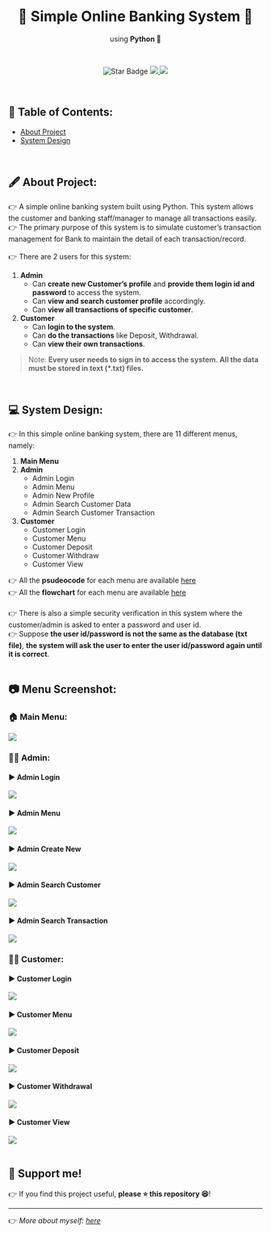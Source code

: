 <h1 align="center">🏦 Simple Online Banking System 🏦 </h1>
<p align="center">using <b>Python 🐍</b></p><br>
<p align="center">
  <img src="https://img.shields.io/static/v1?label=%F0%9F%8C%9F&message=If%20Useful&style=style=flat&color=BC4E99" alt="Star Badge"/>
  <a href="https://www.github.com/caesarmario">
    <img src="https://img.shields.io/github/followers/caesarmario?style=social&link=https://www.github.com/caesarmario" alt"GitHub"/>
  </a>
  <a href="https://linktr.ee/caesarmario_">
    <img src="https://img.shields.io/badge/Follow%20My%20Other%20Works-019875?style=flat&labelColor=019875&link=https:/linktr.ee/caesarmario_" alt"Linktree"/>
  </a>
</p>
<br>

## 📃 Table of Contents:
  - [About Project](#-about-project)
  - [System Design](#-system-design)
<br>

## 🖋 About Project:
👉 A simple online banking system built using Python. This system allows the customer and banking staff/manager to manage all transactions easily. <br>
👉 The primary purpose of this system is to simulate customer’s transaction management for Bank to maintain the detail of each transaction/record.<br><br>
👉 There are 2 users for this system:
1. **Admin**
    - Can **create new Customer’s profile** and **provide them login id and password** to access the system.
    - Can **view and search customer profile** accordingly.
    - Can **view all transactions of specific customer**.
2. **Customer**
    - Can **login to the system**.
    - Can **do the transactions** like Deposit, Withdrawal.
    - Can **view their own transactions**.

> Note: **Every user needs to sign in to access the system. All the data must be stored in text (*.txt) files.**
<br>

## 💻 System Design:
👉 In this simple online banking system, there are 11 different menus, namely:
1. **Main Menu**
2. **Admin**
    - Admin Login
    - Admin Menu
    - Admin New Profile
    - Admin Search Customer Data
    - Admin Search Customer Transaction
3. **Customer**
    - Customer Login
    - Customer Menu
    - Customer Deposit 
    - Customer Withdraw
    - Customer View

👉 All the **psudeocode** for each menu are available [here](https://github.com/caesarmario/simple-online-banking-system/tree/main/Pseudocode) <br>
👉 All the **flowchart** for each menu are available [here](https://github.com/caesarmario/simple-online-banking-system/tree/main/Flowchart) <br><br>
👉 There is also a simple security verification in this system where the customer/admin is asked to enter a password and user id. <br>
👉 Suppose **the user id/password is not the same as the database (txt file)**, **the system will ask the user to enter the user id/password again until it is correct**.
<br><br>

## 📷 Menu Screenshot:
### 🏠 Main Menu: <br>
![](https://raw.githubusercontent.com/caesarmario/simple-online-banking-system/main/Screenshot/1.0_Main%20Menu.png)
  
### 👨‍💼 Admin: <br>
#### ▶ Admin Login
![](https://raw.githubusercontent.com/caesarmario/simple-online-banking-system/main/Screenshot/2.0_Admin%20Login.png)
#### ▶ Admin Menu
![](https://raw.githubusercontent.com/caesarmario/simple-online-banking-system/main/Screenshot/2.1_Admin%20Menu.png)
#### ▶ Admin Create New
![](https://raw.githubusercontent.com/caesarmario/simple-online-banking-system/main/Screenshot/2.2_Admin%20Create%20New.png)
#### ▶ Admin Search Customer
![](https://raw.githubusercontent.com/caesarmario/simple-online-banking-system/main/Screenshot/2.3_Admin%20Search%20Customer.png)
#### ▶ Admin Search Transaction
![](https://raw.githubusercontent.com/caesarmario/simple-online-banking-system/main/Screenshot/2.4_Admin%20Search%20Transaction.png)

### 🙎‍♂️ Customer: <br>
#### ▶ Customer Login
![](https://raw.githubusercontent.com/caesarmario/simple-online-banking-system/main/Screenshot/3.0_Customer%20Login.png)
#### ▶ Customer Menu
![](https://raw.githubusercontent.com/caesarmario/simple-online-banking-system/main/Screenshot/3.1_Customer%20Menu.png)
#### ▶ Customer Deposit
![](https://raw.githubusercontent.com/caesarmario/simple-online-banking-system/main/Screenshot/3.2_Customer%20Deposit.png)
#### ▶ Customer Withdrawal
![](https://raw.githubusercontent.com/caesarmario/simple-online-banking-system/main/Screenshot/3.3_Customer%20Withdrawal.png)
#### ▶ Customer View
![](https://raw.githubusercontent.com/caesarmario/simple-online-banking-system/main/Screenshot/3.4_Customer%20View.png)
<br><br>


## 🙌 Support me!

👉 If you find this project useful, **please ⭐ this repository 😆**!

---

👉 _More about myself: <a href="https://linktr.ee/caesarmario_"> here </a>_
